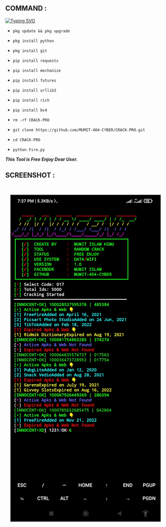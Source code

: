 ## COMMAND :

[![Typing SVG](https://readme-typing-svg.demolab.com?font=Fira+Code&pause=1000&color=FF2C10&background=31FF9400&width=435&lines=Random+FB+id+Cracking+Tool+Enjoy%F0%9F%A4%9F)](https://git.io/typing-svg)

* `pkg update && pkg upgrade`

* `pkg install python`

* `pkg install git`

* `pip install requests`

* `pip install mechanize`

* `pip install futures`

* `pip install urllib3`

* `pip install rich`

* `pip install bs4`

* `rm -rf CRACK-PRO`

* `git clone https://github.com/MUMIT-404-CYBER/CRACK-PRO.git`

* `cd CRACK-PRO`

* `python Fire.py`



___This Tool is Free Enjoy Dear User.___</br>

## SCREENSHOT :
<br>
<p align="center">
<img src="__scr__/Fire1.jpg"/>
</p>
